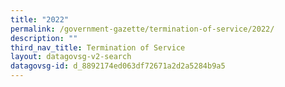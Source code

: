 ```yaml
---
title: "2022"
permalink: /government-gazette/termination-of-service/2022/
description: ""
third_nav_title: Termination of Service
layout: datagovsg-v2-search
datagovsg-id: d_8892174ed063df72671a2d2a5284b9a5
---
```

